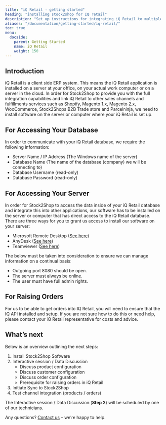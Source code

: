 ```yaml
---
title: "iQ Retail - getting started"
heading: "installing stock2shop for IQ retail"
description: "Set up instructions for integrating iQ Retail to multiple systems, such as Magento, Shopify, WooCommerce and your B2B trade store. Step by step instructions from Stock2Shop on how to integrate your applications for maximum efficiency. Find out more!"
aliases: "/documentation/getting-started/iq-retail/"
toc: true
menu:
  docside:
    parent: Getting Started
    name: iQ Retail
    weight: 150
---
```


## Introduction

iQ Retail is a client side ERP system. This means the iQ Retail application is installed on a server at your office, on your actual work computer or on a server in the cloud. In order for Stock2Shop to provide you with the full integration capabilities and link iQ Retail to other sales channels and fulfillments services such as Shopify, Magento 1.x, Magento 2.x, WooCommerce, Stock2Shops B2B Trade store and Parcelninja, we need to install software on the server or computer where your iQ Retail is set up.

## For Accessing Your Database

In order to communicate with your iQ Retail database, we require the following information:

*   Server Name / IP Address (The Windows name of the server)
*   Database Name (The name of the database (company) we will be connecting to)
*   Database Username (read-only)
*   Database Password (read-only)

## For Accessing Your Server

In order for Stock2Shop to access the data inside of your iQ Retail database and integrate this into other applications, our software has to be installed on the server or computer that has direct access to the iQ Retail database. There are three ways for you to grant us access to install our software on your server:

*   Microsoft Remote Desktop ([See here](https://support.microsoft.com/en-za/help/17463/windows-7-connect-to-another-computer-remote-desktop-connection))
*   AnyDesk ([See here](https://anydesk.com/en/downloads/))
*   Teamviewer ([See here](https://www.teamviewer.com/en/))

The below must be taken into consideration to ensure we can manage information on a continual basis:

*   Outgoing port 8080 should be open.
*   The server must always be online.
*   The user must have full admin rights.

## For Raising Orders

For us to be able to get orders into IQ Retail, you will need to ensure that the IQ API installed and setup. If you are not sure how to do this or need help, please contact your iQ Retail representative for costs and advice.

## What’s next

Below is an overview outlining the next steps:

1.  Install Stock2Shop Software
2.  Interactive session / Data Discussion
    *   Discuss product configuration
    *   Discuss customer configuration
    *   Discuss order configuration
    *   Prerequisite for raising orders in iQ Retail
3.  Initiate Sync to Stock2Shop
4.  Test channel integration (products / orders)

The Interactive session / Data Discussion (**Step 2**) will be scheduled by one of our technicians.

Any questions? [Contact us](https://www.stock2shop.com/contact-us/) – we’re happy to help.